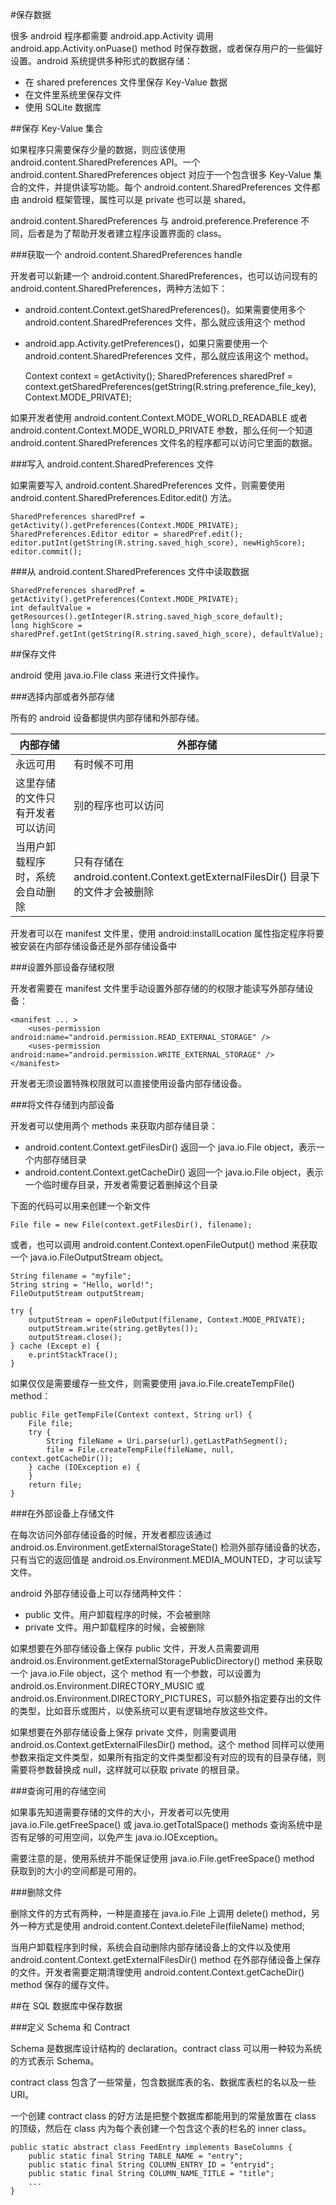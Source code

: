 #保存数据

很多 android 程序都需要 android.app.Activity 调用 android.app.Activity.onPuase() method 时保存数据，或者保存用户的一些偏好设置。android 系统提供多种形式的数据存储：

- 在 shared preferences 文件里保存 Key-Value 数据
- 在文件里系统里保存文件
- 使用 SQLite 数据库

##保存 Key-Value 集合

如果程序只需要保存少量的数据，则应该使用 android.content.SharedPreferences API。一个 android.content.SharedPreferences object 对应于一个包含很多 Key-Value 集合的文件，并提供读写功能。每个 android.content.SharedPreferences 文件都由 android 框架管理，属性可以是 private 也可以是 shared。

android.content.SharedPreferences 与 android.preference.Preference 不同，后者是为了帮助开发者建立程序设置界面的 class。

###获取一个 android.content.SharedPreferences handle

开发者可以新建一个 android.content.SharedPreferences，也可以访问现有的 android.content.SharedPreferences，两种方法如下：

- android.content.Context.getSharedPreferences()。如果需要使用多个 android.content.SharedPreferences 文件，那么就应该用这个 method
- android.app.Activity.getPreferences()，如果只需要使用一个 android.content.SharedPreferences 文件，那么就应该用这个 method。

	Context context = getActivity();
	SharedPreferences sharedPref = context.getSharedPreferences(getString(R.string.preference_file_key), Context.MODE_PRIVATE);

如果开发者使用 android.content.Context.MODE\_WORLD\_READABLE 或者 android.content.Context.MODE\_WORLD\_PRIVATE 参数，那么任何一个知道 android.content.SharedPreferences 文件名的程序都可以访问它里面的数据。

###写入 android.content.SharedPreferences 文件

如果需要写入 android.content.SharedPreferences 文件，则需要使用 android.content.SharedPreferences.Editor.edit() 方法。

	SharedPreferences sharedPref = getActivity().getPreferences(Context.MODE_PRIVATE);
	SharedPreferences.Editor editor = sharedPref.edit();
	editor.putInt(getString(R.string.saved_high_score), newHighScore);
	editor.commit();

###从 android.content.SharedPreferences 文件中读取数据

	SharedPreferences sharedPref = getActivity().getPreferences(Context.MODE_PRIVATE);
	int defaultValue = getResources().getInteger(R.string.saved_high_score_default);
	long highScore = sharedPref.getInt(getString(R.string.saved_high_score), defaultValue);

##保存文件

android 使用 java.io.File class 来进行文件操作。

###选择内部或者外部存储

所有的 android 设备都提供内部存储和外部存储。

内部存储                         | 外部存储                                                                       
---------------------------------|--------------------------------------------------------------------------------
永远可用                         | 有时候不可用                                                                   
这里存储的文件只有开发者可以访问 | 别的程序也可以访问                                                             
当用户卸载程序时，系统会自动删除 | 只有存储在 android.content.Context.getExternalFilesDir() 目录下的文件才会被删除

开发者可以在 manifest 文件里，使用 android:installLocation 属性指定程序将要被安装在内部存储设备还是外部存储设备中

###设置外部设备存储权限

开发者需要在 manifest 文件里手动设置外部存储的的权限才能读写外部存储设备：

	<manifest ... >
		<uses-permission android:name="android.permission.READ_EXTERNAL_STORAGE" />
		<uses-permission android:name="android.permission.WRITE_EXTERNAL_STORAGE" />
	</manifest>

开发者无须设置特殊权限就可以直接使用设备内部存储设备。

###将文件存储到内部设备

开发者可以使用两个 methods 来获取内部存储目录：

- android.content.Context.getFilesDir() 返回一个 java.io.File object，表示一个内部存储目录
- android.content.Context.getCacheDir() 返回一个 java.io.File object，表示一个临时缓存目录，开发者需要记着删掉这个目录

下面的代码可以用来创建一个新文件

	File file = new File(context.getFilesDir(), filename);

或者，也可以调用 android.content.Context.openFileOutput() method 来获取一个 java.io.FileOutputStream object。

	String filename = "myfile";
	String string = "Hello, world!";
	FileOutputStream outputStream;

	try {
		outputStream = openFileOutput(filename, Context.MODE_PRIVATE);
		outputStream.write(string.getBytes());
		outputStream.close();
	} cache (Except e) {
		e.printStackTrace();
	}

如果仅仅是需要缓存一些文件，则需要使用 java.io.File.createTempFile() method：

	public File getTempFile(Context context, String url) {
		File file;
		try {
			String fileName = Uri.parse(url).getLastPathSegment();
			file = File.createTempFile(fileName, null, context.getCacheDir());
		} cache (IOException e) {
		}
		return file;
	}

###在外部设备上存储文件

在每次访问外部存储设备的时候，开发者都应该通过 android.os.Environment.getExternalStorageState() 检测外部存储设备的状态，只有当它的返回值是 android.os.Environment.MEDIA\_MOUNTED，才可以读写文件。

android 外部存储设备上可以存储两种文件： 

- public 文件。用户卸载程序的时候，不会被删除
- private 文件。用户卸载程序的时候，会被删除

如果想要在外部存储设备上保存 public 文件，开发人员需要调用 android.os.Environment.getExternalStoragePublicDirectory() method 来获取一个 java.io.File object，这个 method 有一个参数，可以设置为 android.os.Environment.DIRECTORY\_MUSIC 或 android.os.Environment.DIRECTORY\_PICTURES，可以额外指定要存出的文件的类型，比如音乐或图片，以使系统可以更有逻辑地存放这些文件。

如果想要在外部存储设备上保存 private 文件，则需要调用 android.os.Context.getExternalFilesDir() method。这个 method 同样可以使用参数来指定文件类型，如果所有指定的文件类型都没有对应的现有的目录存储，则需要将参数替换成 null，这样就可以获取 private 的根目录。

###查询可用的存储空间

如果事先知道需要存储的文件的大小，开发者可以先使用 java.io.File.getFreeSpace() 或 java.io.getTotalSpace() methods 查询系统中是否有足够的可用空间，以免产生 java.io.IOException。

需要注意的是，使用系统并不能保证使用 java.io.File.getFreeSpace() method 获取到的大小的空间都是可用的。

###删除文件

删除文件的方式有两种，一种是直接在 java.io.File 上调用 delete() method，另外一种方式是使用 android.content.Context.deleteFile(fileName) method;

当用户卸载程序到时候，系统会自动删除内部存储设备上的文件以及使用 android.content.Context.getExternalFilesDir() method 在外部存储设备上保存的文件。开发者需要定期清理使用 android.content.Context.getCacheDir() method 保存的缓存文件。

##在 SQL 数据库中保存数据

###定义 Schema 和 Contract

Schema 是数据库设计结构的 declaration。contract class 可以用一种较为系统的方式表示 Schema。

contract class 包含了一些常量，包含数据库表的名、数据库表栏的名以及一些 URI。

一个创建 contract class 的好方法是把整个数据库都能用到的常量放置在 class 的顶级，然后在 class 内为每个表创建一个包含这个表的栏名的 inner class。

	public static abstract class FeedEntry implements BaseColumns {
		public static final String TABLE_NAME = "entry";
		public static final String COLUMN_ENTRY_ID = "entryid";
		public static final String COLUMN_NAME_TITLE = "title";
		...
	}
